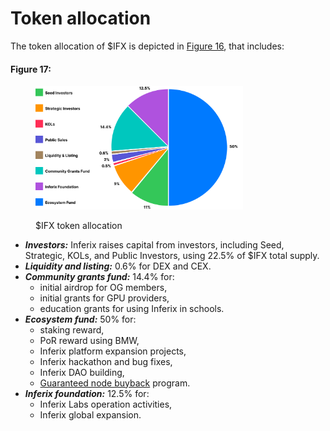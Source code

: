 # Token allocation

The token allocation of $IFX is depicted in [Figure 16](token-allocation.md#token-allocation-chart), that includes:

#### Figure 17: <a href="#token-allocation-chart" id="token-allocation-chart"></a>

<figure><img src="../../../.gitbook/assets/token-allocation-chart.svg" alt="" width="332"><figcaption><p>$IFX token allocation</p></figcaption></figure>

* _**Investors:**_ Inferix raises capital from investors, including Seed, Strategic, KOLs, and Public Investors, using 22.5% of $IFX total supply.
* _**Liquidity and listing:**_ 0.6% for DEX and CEX.
* _**Community grants fund:**_ 14.4% for:
  * initial airdrop for OG members,
  * initial grants for GPU providers,
  * education grants for using Inferix in schools.
* _**Ecosystem fund:**_ 50% for:
  * staking reward,
  * PoR reward using BMW,
  * Inferix platform expansion projects,
  * Inferix hackathon and bug fixes,
  * Inferix DAO building,
  * [Guaranteed node buyback](../node-sale-and-penalty-pool/) program.
* _**Inferix foundation:**_ 12.5% for:
  * Inferix Labs operation activities,
  * Inferix global expansion.
